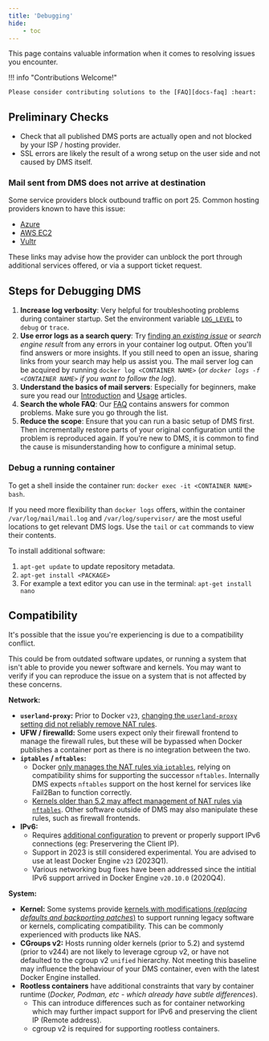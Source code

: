 ```yaml
---
title: 'Debugging'
hide:
    - toc
---
```


This page contains valuable information when it comes to resolving issues you encounter.

!!! info "Contributions Welcome!"

    Please consider contributing solutions to the [FAQ][docs-faq] :heart:

## Preliminary Checks

- Check that all published DMS ports are actually open and not blocked by your ISP / hosting provider.
- SSL errors are likely the result of a wrong setup on the user side and not caused by DMS itself.

### Mail sent from DMS does not arrive at destination

Some service providers block outbound traffic on port 25. Common hosting providers known to have this issue:

- [Azure](https://docs.microsoft.com/en-us/azure/virtual-network/troubleshoot-outbound-smtp-connectivity)
- [AWS EC2](https://aws.amazon.com/premiumsupport/knowledge-center/ec2-port-25-throttle/)
- [Vultr](https://www.vultr.com/docs/what-ports-are-blocked/)

These links may advise how the provider can unblock the port through additional services offered, or via a support ticket request.

## Steps for Debugging DMS

1. **Increase log verbosity**: Very helpful for troubleshooting problems during container startup. Set the environment variable [`LOG_LEVEL`][docs-environment-log-level] to `debug` or `trace`.
2. **Use error logs as a search query**: Try [finding an _existing issue_][gh-issues] or _search engine result_ from any errors in your container log output. Often you'll find answers or more insights. If you still need to open an issue, sharing links from your search may help us assist you. The mail server log can be acquired by running `docker log <CONTAINER NAME>` (_or `docker logs -f <CONTAINER NAME>` if you want to follow the log_).
3. **Understand the basics of mail servers**: Especially for beginners, make sure you read our [Introduction][docs-introduction] and [Usage][docs-usage] articles.
4. **Search the whole FAQ**: Our [FAQ][docs-faq] contains answers for common problems. Make sure you go through the list.
5. **Reduce the scope**: Ensure that you can run a basic setup of DMS first. Then incrementally restore parts of your original configuration until the problem is reproduced again. If you're new to DMS, it is common to find the cause is misunderstanding how to configure a minimal setup.

### Debug a running container

To get a shell inside the container run: `docker exec -it <CONTAINER NAME> bash`.

If you need more flexibility than `docker logs` offers, within the container `/var/log/mail/mail.log` and `/var/log/supervisor/` are the most useful locations to get relevant DMS logs. Use the `tail` or `cat` commands to view their contents.

To install additional software:

1. `apt-get update` to update repository metadata.
2. `apt-get install <PACKAGE>`
3. For example a text editor you can use in the terminal: `apt-get install nano`

## Compatibility

It's possible that the issue you're experiencing is due to a compatibility conflict.

This could be from outdated software updates, or running a system that isn't able to provide you newer software and kernels. You may want to verify if you can reproduce the issue on a system that is not affected by these concerns.

**Network:**

- **`userland-proxy`:** Prior to Docker `v23`, [changing the `userland-proxy` setting did not reliably remove NAT rules][network::docker-userlandproxy].
- **UFW / firewalld:** Some users expect only their firewall frontend to manage the firewall rules, but these will be bypassed when Docker publishes a container port as there is no integration between the two.
- **`iptables` / `nftables`:**
  - Docker [only manages the NAT rules via `iptables`][network::docker-nftables], relying on compatibility shims for supporting the successor `nftables`. Internally DMS expects `nftables` support on the host kernel for services like Fail2Ban to function correctly.
  - [Kernels older than 5.2 may affect management of NAT rules via `nftables`][network::kernel-nftables]. Other software outside of DMS may also manipulate these rules, such as firewall frontends.
- **IPv6:**
  - Requires [additional configuration][docs-ipv6] to prevent or properly support IPv6 connections (eg: Preservering the Client IP).
  - Support in 2023 is still considered experimental. You are advised to use at least Docker Engine `v23` (2023Q1).
  - Various networking bug fixes have been addressed since the intitial IPv6 support arrived in Docker Engine `v20.10.0` (2020Q4).

**System:**

- **Kernel:** Some systems provide [kernels with modifications (_replacing defaults and backporting patches_)][network::kernels-modified] to support running legacy software or kernels, complicating compatibility. This can be commonly experienced with products like NAS.
- **CGroups v2:** Hosts running older kernels (prior to 5.2) and systemd (prior to v244) are not likely to leverage cgroup v2, or have not defaulted to the cgroup v2 `unified` hierarchy. Not meeting this baseline may influence the behaviour of your DMS container, even with the latest Docker Engine installed. 
- **Rootless containers** have additional constraints that vary by container runtime (_Docker, Podman, etc - which already have subtle differences_).
  - This can introduce differences such as for container networking which may further impact support for IPv6 and preserving the client IP (Remote address).
  - cgroup v2 is required for supporting rootless containers.
	
[network::docker-userlandproxy]: https://github.com/moby/moby/issues/44721
[network::docker-nftables]: https://github.com/moby/moby/issues/26824
[network::kernels-modified]: https://github.com/docker-mailserver/docker-mailserver/pull/2662#issuecomment-1168435970
[network::kernel-nftables]: https://unix.stackexchange.com/questions/596493/can-nftables-and-iptables-ip6tables-rules-be-applied-at-the-same-time-if-so-wh/596497#596497

[docs-faq]: ../faq.md
[docs-environment-log-level]: ./environment.md#log_level
[docs-ipv6]: ./advanced/ipv6.md
[docs-introduction]: ../introduction.md
[docs-usage]: ../usage.md
[gh-issues]: https://github.com/docker-mailserver/docker-mailserver/issues
